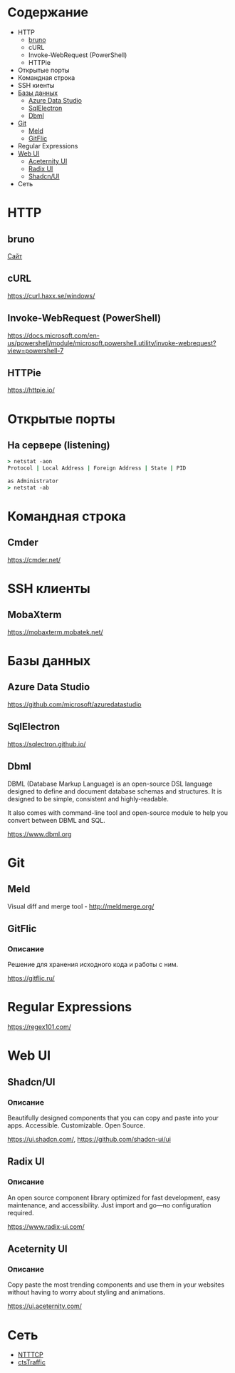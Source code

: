 # Содержание
* HTTP
  * [bruno](#bruno)
  * cURL
  * Invoke-WebRequest (PowerShell)
  * HTTPie
* Открытые порты
* Командная строка
* SSH киенты
* [Базы данных](#базы-данных)
  * [Azure Data Studio](#)
  * [SqlElectron](#)
  * [Dbml](#)
* [Git](#git)
  * [Meld](#meld)
  * [GitFlic](#gitflic)
* Regular Expressions
* [Web UI](#web-ui)
  * [Aceternity UI](#aceternity-ui)
  * [Radix UI](#radix-ui)
  * [Shadcn/UI](#shadcnui)
* Сеть
# HTTP
## bruno
[Сайт](https://www.usebruno.com)
## cURL
https://curl.haxx.se/windows/
## Invoke-WebRequest (PowerShell)  
https://docs.microsoft.com/en-us/powershell/module/microsoft.powershell.utility/invoke-webrequest?view=powershell-7
## HTTPie
https://httpie.io/
# Открытые порты
## На сервере (listening)
```cmd
> netstat -aon
Protocol | Local Address | Foreign Address | State | PID

as Administrator
> netstat -ab 
```
# Командная строка
## Cmder
https://cmder.net/

# SSH клиенты
## MobaXterm
https://mobaxterm.mobatek.net/

# Базы данных
## Azure Data Studio
https://github.com/microsoft/azuredatastudio
## SqlElectron
https://sqlectron.github.io/
## Dbml
DBML (Database Markup Language) is an open-source DSL language designed to define and document database schemas and structures. It is designed to be simple, consistent and highly-readable.

It also comes with command-line tool and open-source module to help you convert between DBML and SQL.

https://www.dbml.org

# Git
## Meld
Visual diff and merge tool - http://meldmerge.org/
## GitFlic
### Описание
Решение для хранения исходного кода и работы с ним.

https://gitflic.ru/

# Regular Expressions
https://regex101.com/

# Web UI

## Shadcn/UI
### Описание
Beautifully designed components that you can copy and paste into your apps. Accessible. Customizable. Open Source. 

https://ui.shadcn.com/, https://github.com/shadcn-ui/ui

## Radix UI
### Описание
An open source component library optimized for fast development, easy maintenance, and accessibility. Just import and go—no configuration required.

https://www.radix-ui.com/

## Aceternity UI
### Описание
Copy paste the most trending components and use them in your websites without having to worry about styling and animations.

https://ui.aceternity.com/

# Сеть
* [NTTTCP](https://github.com/microsoft/ntttcp)
* [ctsTraffic](https://github.com/microsoft/ctsTraffic)
